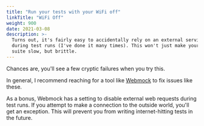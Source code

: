 ```yaml
---
title: "Run your tests with your WiFi off"
linkTitle: "WiFi Off"
weight: 900
date: 2021-03-08
description: >-
  Turns out, it's fairly easy to accidentally rely on an external service
  during test runs (I've done it many times). This won't just make your test
  suite slow, but brittle.
---
```


Chances are, you'll see a few cryptic failures when you try this.

In general, I recommend reaching for a tool like
[Webmock](https://github.com/bblimke/webmock) to fix issues like these.

As a bonus, Webmock has a setting to disable external web requests during test
runs. If you attempt to make a connection to the outside world, you'll get an
exception. This will prevent you from writing internet-hitting tests in the
future.
